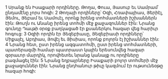 1 Սրանք են Իսաքարի որդիները. Թողա, Փուա, Յասուբ եւ Սամրամ՝ ընդամէնը չորս հոգի: 2 Թողայի որդիները՝ Օզի, Հռափայիաս, Յերիէլ, Յեմու, Յեբամ եւ Սամուէլ, որոնք իրենց տոհմատների իշխաններն էին: Թուղն ու Անանը իրենց տոհմի մէջ քաջազուններ էին: Նրանց գունդը Դաւթի օրօք բաղկացած էր քսաներկու հազար վեց հարիւր հոգուց: 3 Օզիի որդին էր Յեզեբիասը, Յեզեբիասի որդիները՝ Միքայէլ, Աբդիաս, Յովէլ եւ Յիսիաս, որոնք բոլորն էլ իշխաններ էին: 4 Նրանց հետ, ըստ իրենց ազգատոհմի, ըստ իրենց տոհմատների, պատերազմի համար պատրաստ կային երեսունվեց հազար զօրաւոր մարդիկ, որովհետեւ նրանց կանայք ու որդիները բազմացել էին: 5 Նրանց եղբայրները Իսաքարի բոլոր տոհմերի մէջ քաջազուններ էին: Նրանց ընդհանուր թիւը կազմում էր ութսունեօթը հազար հոգի:
